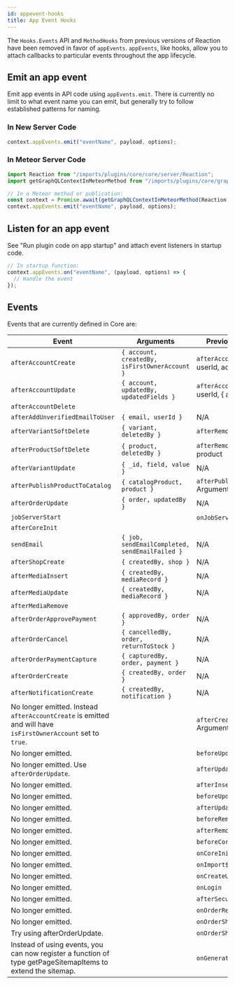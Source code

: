 ```yaml
---
id: appevent-hooks
title: App Event Hooks
---
```


The `Hooks.Events` API and `MethodHooks` from previous versions of Reaction have been removed in favor of `appEvents`. `appEvents`, like hooks, allow you to attach callbacks to particular events throughout the app lifecycle.

## Emit an app event

Emit app events in API code using `appEvents.emit`. There is currently no limit to what event name you can emit, but generally try to follow established patterns for naming.

### In New Server Code

```js
context.appEvents.emit("eventName", payload, options);
```

### In Meteor Server Code

```js
import Reaction from "/imports/plugins/core/core/server/Reaction";
import getGraphQLContextInMeteorMethod from "/imports/plugins/core/graphql/server/getGraphQLContextInMeteorMethod";

// In a Meteor method or publication:
const context = Promise.await(getGraphQLContextInMeteorMethod(Reaction.getUserId()));
context.appEvents.emit("eventName", payload, options);
```

## Listen for an app event

See "Run plugin code on app startup" and attach event listeners in startup code.

```js
// In startup function:
context.appEvents.on("eventName", (payload, options) => {
  // Handle the event
});
```

## Events

Events that are currently defined in Core are:

| Event                                                                                                                                                                                                                                                                                                            | Arguments                                                                                                                                                                                       | Previous hook and arguments                                                                                                                                                                                                                                                                                                                                                         |
|------------------------------------------------------------------------------------------------------------------------------------------------------------------------------------------------------------------------------------------------------------------------------------------------------------------|-------------------------------------------------------------------------------------------------------------------------------------------------------------------------------------------------|-------------------------------------------------------------------------------------------------------------------------------------------------------------------------------------------------------------------------------------------------------------------------------------------------------------------------------------------------------------------------------------|
| `afterAccountCreate`                                                                                                                                                                                                                                                                                             | `{ account, createdBy, isFirstOwnerAccount }`                                                                                                                                                   | `afterAccountsInsert` Arguments: userId, accountId"                                                                                                                                                                                                                                                                                                                                |
| `afterAccountUpdate`                                                                                                                                                                                                                                                                                             | `{ account, updatedBy, updatedFields }`                                                                                                                                                         | `afterAccountsUpdate` Arguments: userId, { accountId, updatedFields }                                                                                                                                                                                                                                                                                                             |
| `afterAccountDelete`                                                                                                                         |                             |                     | |                                                                                                             | `{ account, deletedBy }`                                                                                                                                                                        | `afterAccountsRemove` Arguments: userId, accountId                                                                                                                                                                                                                                                                                                                                |
| `afterAddUnverifiedEmailToUser`                                                                                                                                                                                                                                                                                  | `{ email, userId }`                                                                                         | N/A                         |                     |                               |                                                                                                                                                                                                                                                                                                                                                                                     |
| `afterVariantSoftDelete`                                                                                                                                                                                                                                                                                         | `{ variant, deletedBy }`                                                                                           | `afterRemoveCatalogProduct` |                     |                        | `afterRemoveCatalogProduct`                                                                                                                                                                                                                                                                                                                                                         |
| `afterProductSoftDelete`                                                                                                                                                                                                                                                                                         | `{ product, deletedBy }`                                                                                                                                                                        | `afterRemoveProduct` Arguments: product                                                                                                                                                                                                                                                                                                                                           |
| `afterVariantUpdate`                                                                                                                                                                                                                                                                                             | `{ _id, field, value }`                                                                                                 | N/A                         |                     |                    |                                                                                                                                                                                                                                                                                                                                                                                     |
| `afterPublishProductToCatalog`                                                                                                                                                                                                                                                                                   | `{ catalogProduct, product }`                                                                                                                                                                   | `afterPublishProductToCatalog` Arguments: product, catalogProduct                                                                                                                                                                                                                                                                                                                 |
| `afterOrderUpdate`                                                                                                                                                                                                                                                                                               | `{ order, updatedBy }`                                                                                                   | N/A                         |                     |                  |                                                                                                                                                                                                                                                                                                                                                                                     |
| `jobServerStart`                                                                                                                                                                                                                                                                                                 |                                                                                                                                                                                                 | `onJobServerStart` Arguments: NONE                                                                                                                                                                                                                                                                                                                                                |
| `afterCoreInit`                                                                                                                              |                             |                     | | Deprecated. Do not use in new code. Put your code directly in a non-Meteor plugin startup function instead. |                                                                                                                                                                                                 | `onCoreInit`  Arguments: NONE                                                                                                                                                                                                                                                                                                                                                     |
| `sendEmail`                                                                                                                                                                                                                                                                                                      | `{ job, sendEmailCompleted, sendEmailFailed }`                                                                                  | N/A                         |                     |           |                                                                                                                                                                                                                                                                                                                                                                                     |
| `afterShopCreate`                                                                                                                                                                                                                                                                                                | `{ createdBy, shop }`                                                                                                     | N/A                         |                     |                 |                                                                                                                                                                                                                                                                                                                                                                                     |
| `afterMediaInsert`                                                                                                                                                                                                                                                                                               | `{ createdBy, mediaRecord }`                                                                                             | N/A                         |                     |                  |                                                                                                                                                                                                                                                                                                                                                                                     |
| `afterMediaUpdate`                                                                                                                                                                                                                                                                                               | `{ createdBy, mediaRecord }`                                                                                             | N/A                         |                     |                  |                                                                                                                                                                                                                                                                                                                                                                                     |
| `afterMediaRemove`                                                                                                                           |                             |                     | |                                                                                                             | `{ createdBy, mediaRecord }`                                                                                                              | N/A                         |                     | |                                                                                                                                                                                                                                                                                                                                                                                     |
| `afterOrderApprovePayment`                                                                                                                                                                                                                                                                                       | `{ approvedBy, order }`                                                                                          | N/A                         |                     |                          |                                                                                                                                                                                                                                                                                                                                                                                     |
| `afterOrderCancel`                                                                                                                                                                                                                                                                                               | `{ cancelledBy, order, returnToStock }`                                                                                  | N/A                         |                     |                  |                                                                                                                                                                                                                                                                                                                                                                                     |
| `afterOrderPaymentCapture`                                                                                                                                                                                                                                                                                       | `{ capturedBy, order, payment }`                                                                                 | N/A                         |                     |                          |                                                                                                                                                                                                                                                                                                                                                                                     |
| `afterOrderCreate`                                                                                                                                                                                                                                                                                               | `{ createdBy, order }`                                                                                                   | N/A                         |                     |                  |                                                                                                                                                                                                                                                                                                                                                                                     |
| `afterNotificationCreate`                                                                                                                                                                                                                                                                                        | `{ createdBy, notification }`                                                                                     | N/A                         |                     |                         |                                                                                                                                                                                                                                                                                                                                                                                     |
| No longer emitted. Instead `afterAccountCreate` is emitted and will have `isFirstOwnerAccount` set to `true`.                                                                                                                                                                                                    |                                                                                                                                                                                                 | `afterCreateDefaultAdminUser` Arguments: user                                                                                                                              |                             |                     |                                                                                                                                                    |
| No longer emitted.                                                                                                                                                                                                                                                                                               |                                                                                                                                                                                                 | `beforeUpdateOrderWorkflow`                                                                                              |                             |                     | | Arguments: order, options                                                                                                                    |                             |                     | |
| No longer emitted. Use `afterOrderUpdate`.                                                                                                                                                                                                                                                                       |                                                                                                                                                                                                 | `afterUpdateOrderUpdateSearchRecord`                                                             |                             |                     | | Arguments: order                                                                                                                             |                             |                     |                         |
| No longer emitted.                                                                                                                                                                                                                                                                                               |                                                                                                                                                                                                 | `afterInsertProduct`                                                                                                     |                             |                     | | Arguments: product                                                                                                                           |                             |                     | |
| No longer emitted.                                                                                                                                                                                                                                                                                               |                                                                                                                                                                                                 | `beforeUpdateCatalogProduct`                                                                                             |                             |                     | | Arguments: product, { userId, modifier }                                                                                                     |                             |                     | |
| No longer emitted.                                                                                                                                                                                                                                                                                               |                                                                                                                                                                                                 | `afterUpdateCatalogProduct`                                                                                              |                             |                     | | Arguments: productId, { modifier }                                                                                                           |                             |                     | |
| No longer emitted.                                                                                                                                                                                                                                                                                               |                                                                                                                                                                                                 | `beforeRemoveCatalogProduct`                                                                                             |                             |                     | | Arguments: product, { userId }                                                                                                               |                             |                     | |
| No longer emitted.                                                                                                                                                                                                                                                                                               |                                                                                                                                                                                                 | `afterRemoveCatalogProduct`                                                                                              |                             |                     | | Arguments: userId, productId                                                                                                                 |                             |                     | |
| No longer emitted.                                                                                                                                                                                                                                                                                               |                                                                                                                                                                                                 | `beforeCoreInit`                                                                                                         |                             |                     | | Arguments: NONE                                                                                                                              |                             |                     | |
| No longer emitted.                                                                                                                                                                                                                                                                                               |                                                                                                                                                                                                 | `onCoreInit`                                                                                                             |                             |                     | | Arguments: NONE                                                                                                                              |                             |                     | |
| No longer emitted.                                                                                                                                                                                                                                                                                               |                                                                                                                                                                                                 | `onImport${collectionName}`                                                                                              |                             |                     | | Arguments: object                                                                                                                            |                             |                     | |
| No longer emitted.                                                                                                                                                                                                                                                                                               |                                                                                                                                                                                                 | `onCreateUser`                                                                                                           |                             |                     | | Arguments: user, options                                                                                                                     |                             |                     | |
| No longer emitted.                                                                                                                                                                                                                                                                                               |                                                                                                                                                                                                 | `onLogin`                                                                                                                |                             |                     | | Arguments: options                                                                                                                           |                             |                     | |
| No longer emitted.                                                                                                                                                                                                                                                                                               |                                                                                                                                                                                                 | `afterSecurityInit`                                                                                                      |                             |                     | | Arguments: options                                                                                                                           |                             |                     | |
| No longer emitted.                                                                                                                                                                                                                                                                                               |                                                                                                                                                                                                 | `onOrderRefundCreated`                                                                                                   |                             |                     | | Arguments: orderId                                                                                                                           |                             |                     | |
| No longer emitted.                                                                                                                                                                                                                                                                                               |                                                                                                                                                                                                 | `onOrderShipmentDelivered`                                                                                               |                             |                     | | Arguments: orderId                                                                                                                           |                             |                     | |
| Try using afterOrderUpdate.                                                                                                                                                                                                                                                                                      |                                                                                                                                                                                                 | `onOrderShipmentShipped`                                                                                        |                             |                     | | Arguments: orderId                                                                                                                           |                             |                     |          |
| Instead of using events, you can now register a function of type getPageSitemapItems to extend the sitemap.                                                                                                                                                                                                      |                                                                                                                                                                                                 | `onGenerateSitemap`  Arguments: urls                                                                                                                                                                                                                                                                                                                                              |
